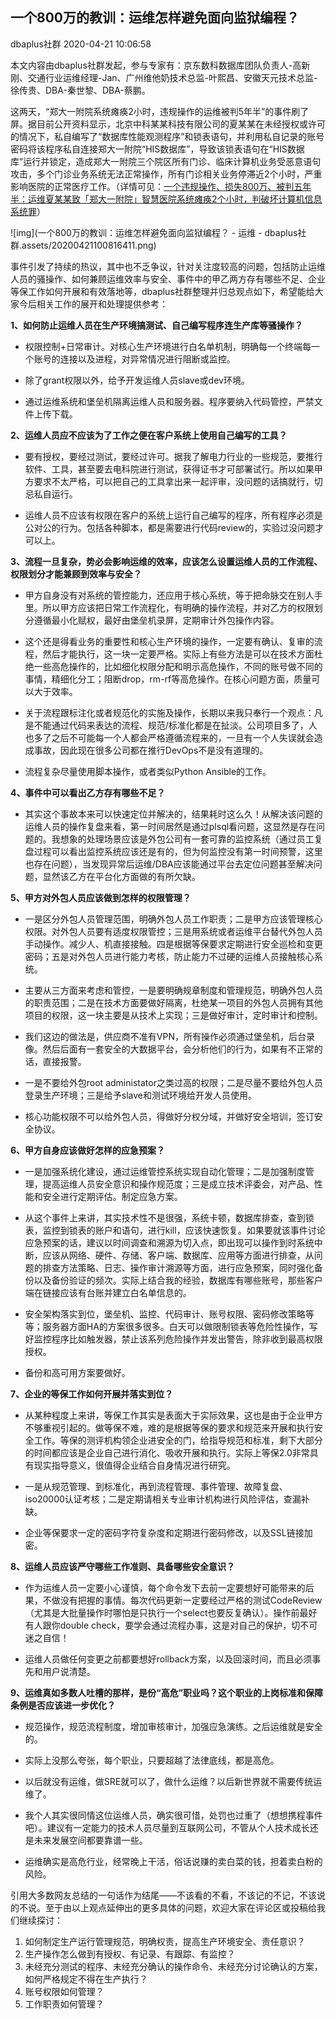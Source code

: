 ## 一个800万的教训：运维怎样避免面向监狱编程？

dbaplus社群 2020-04-21 10:06:58

本文内容由dbaplus社群发起，参与专家有：京东数科数据库团队负责人-高新刚、交通行业运维经理-Jan、广州维他奶技术总监-叶熙昌、安徽天元技术总监-徐传贵、DBA-秦世黎、DBA-蔡鹏。

 

这两天，“郑大一附院系统瘫痪2小时，违规操作的运维被判5年半”的事件刷了屏。据目前公开资料显示，北京中科某某科技有限公司的夏某某在未经授权或许可的情况下，私自编写了“数据库性能观测程序”和锁表语句，并利用私自记录的账号密码将该程序私自连接郑大一附院“HIS数据库”，导致该锁表语句在“HIS数据库”运行并锁定，造成郑大一附院三个院区所有门诊、临床计算机业务受恶意语句攻击，多个门诊业务系统无法正常操作，所有门诊相关业务停滞近2个小时，严重影响医院的正常医疗工作。（详情可见：[一个违规操作、损失800万、被判五年半：运维夏某某致「郑大一附院」智慧医院系统瘫痪2个小时，判破坏计算机信息系统罪](http://mp.weixin.qq.com/s?__biz=MzI4OTc4MzI5OA==&mid=2247521985&idx=1&sn=2720283074d8ecd92028225245e3b270&chksm=ec2b3dacdb5cb4ba0a8ebc52733038eb215232175106fd8adb1f93895ec76b92ec61da432bd8&scene=21#wechat_redirect)）

 

![img](一个800万的教训：运维怎样避免面向监狱编程？ - 运维 - dbaplus社群.assets/20200421100816411.png)

 

事件引发了持续的热议，其中也不乏争议，针对关注度较高的问题，包括防止运维人员的骚操作、如何兼顾运维效率与安全、事件中的甲乙两方存有哪些不足、企业等保工作如何开展和有效落地等，dbaplus社群整理并归总观点如下，希望能给大家今后相关工作的展开和处理提供参考：

 

**1、如何防止运维人员在生产环境搞测试、自己编写程序连生产库等骚操作？**

 

- 权限控制+日常审计。对核心生产环境进行白名单机制，明确每一个终端每一个账号的连接以及进程，对异常情况进行阻断或监控。

   

- 除了grant权限以外，给予开发运维人员slave或dev环境。

 

- 通过运维系统和堡垒机隔离运维人员和服务器。程序要纳入代码管控，严禁文件上传下载。

 

**2、运维人员应不应该为了工作之便在客户系统上使用自己编写的工具？**

 

- 要有授权，要经过测试，要经过许可。据我了解电力行业的一些规范，要推行软件、工具，甚至要去电科院进行测试，获得证书才可部署试行。所以如果甲方要求不太严格，可以把自己的工具拿出来一起评审，没问题的话搞就行，切忌私自运行。

   

- 运维人员不应该有权限在客户的系统上运行自己编写的程序，所有程序必须是公对公的行为。包括各种脚本，都是需要进行代码review的，实验过没问题才可以上。

 

**3、流程一旦复杂，势必会影响运维的效率，应该怎么设置运维人员的工作流程、权限划分才能兼顾到效率与安全？**

 

- 甲方自身没有对系统的管控能力，还应用于核心系统，等于把命脉交在别人手里。所以甲方应该把日常工作流程化，有明确的操作流程，并对乙方的权限划分遵循最小化赋权，最好由堡垒机录屏，定期审计外包操作内容。

 

- 这个还是得看业务的重要性和核心生产环境的操作，一定要有确认、复审的流程，然后才能执行，这一块一定要严格。实际上有些方法是可以在技术方面杜绝一些高危操作的，比如细化权限分配和明示高危操作，不同的账号做不同的事情，精细化分工；阻断drop，rm-rf等高危操作。在核心问题方面，质量可以大于效率。

   

- 关于流程跟标注化或者规范化的实施及操作，长期以来我只奉行一个观点：凡是不能通过代码来表达的流程、规范/标准化都是在扯淡。公司项目多了，人也多了之后不可能每一个人都会严格遵循流程来的，一旦有一个人失误就会造成事故，因此现在很多公司都在推行DevOps不是没有道理的。

   

- 流程复杂尽量使用脚本操作，或者类似Python Ansible的工作。

 

**4、事件中可以看出乙方存有哪些不足？**

 

- 其实这个事故本来可以快速定位并解决的，结果耗时这么久！从解决该问题的运维人员的操作复盘来看，第一时间居然是通过plsql看问题，这显然是存在问题的。我想象的处理场景应该是外包公司有一套可靠的监控系统（通过员工复盘过程可以看出监控系统应该还是有的，但为何监控没有第一时间预警，这里也存在问题），当发现异常后运维/DBA应该能通过平台去定位问题甚至解决问题，显然该乙方在平台化方面做的有所欠缺。

 

**5、甲方对外包人员应该做到怎样的权限管理？**

 

- 一是区分外包人员管理范围，明确外包人员工作职责；二是甲方应该管理核心权限。对外包人员要有适度权限管控；三是用系统或者运维平台替代外包人员手动操作。减少人、机直接接触。四是根据等保要求定期进行安全巡检和变更密码；五是对外包人员进行能力考核，防止能力不过硬的运维人员接触核心系统。

 

- 主要从三方面来考虑和管控，一是要明确规章制度和管理规范，明确外包人员的职责范围；二是在技术方面要做好隔离，杜绝某一项目的外包人员拥有其他项目的权限，这一块主要是从技术上实现；三是做好审计，定时审计和控制。

 

- 我们这边的做法是，供应商不准有VPN，所有操作必须通过堡垒机，后台录像。然后后面有一套安全的大数据平台，会分析他们的行为，如果有不正常的话，直接报警。

   

- 一是不要给外包root administator之类过高的权限；二是尽量不要给外包人员登录生产环境；三是给予slave和测试环境给开发人员使用。

   

- 核心功能权限不可以给外包人员，得做好分权分域，并做好安全培训，签订安全协议。

 

**6、甲方自身应该做好怎样的应急预案？**

 

- 一是加强系统化建设，通过运维管控系统实现自动化管理；二是加强制度管理，提高运维人员安全意识和操作规范度；三是成立技术评委会，对产品、性能和安全进行定期评估。制定应急方案。

 

- 从这个事件上来讲，其实技术性不是很强，系统卡顿，数据库排查，查到锁表，监控到锁表的账户和语句，进行kill，应该快速恢复。如果要就该事件讨论应急预案的话，建议以时间调查和溯源为切入点，即出现可以操作到时系统中断，应该从网络、硬件、存储、客户端、数据库、应用等方面进行排查，从问题的排查方法策略、日志、操作审计溯源等方面，进行应急预案，同时强化备份以及备份验证的频次。实际上结合我的经验，数据库有哪些账号，那些客户端在链接应该有台账并建立白名单信息的。

   

- 安全架构落实到位，堡垒机、监控、代码审计、账号权限、密码修改策略等等；服务器方面HA的方案很多很多。白天可以做限制锁表等危险性操作，写好监控程序比如触发器，禁止该系列危险操作并发出警告，除非收到最高权限授权。

   

- 备份和高可用方案要做好。

 

**7、企业的等保工作如何开展并落实到位？**

 

- 从某种程度上来讲，等保工作其实是表面大于实际效果，这也是由于企业甲方不够重视引起的。做等保不难，难的是根据等保的要求和规范来开展和执行安全工作。等保的测评机构领企业进安全的门，给指导规范和标准，剩下大部分的时间都应该是企业自己进行消化、吸收开展和执行。实际上等保2.0非常具有现实指导意义，很值得企业结合自身情况进行研究。

 

- 一是从规范管理、到标准化，再到流程管理、事件管理、故障复盘、iso20000认证考核；二是定期请相关专业审计机构进行风险评估，查漏补缺。

 

- 企业等保要求一定的密码字符复杂度和定期进行密码修改，以及SSL链接加密。

 

 

**8、运维人员应该严守哪些工作准则、具备哪些安全意识？**

 

- 作为运维人员一定要小心谨慎，每个命令发下去前一定要想好可能带来的后果，不做没有把握的事情。每次代码更新一定要经过严格的测试CodeReview（尤其是大批量操作时哪怕是只执行一个select也要反复确认）。操作前最好有人跟你double check，要学会通过流程办事，这是对自己的保护，切不可迷之自信！

   

- 运维人员做任何变更之前都要想好rollback方案，以及回滚时间，而且必须事先和用户说清楚。

 

**9、运维真如多数人吐槽的那样，是份“高危”职业吗？这个职业的上岗标准和保障条例是否应该进一步优化？**

 

- 规范操作，规范流程制度，增加审核审计，加强应急演练。之后运维就是安全的。

 

- 实际上没那么夸张，每个职业，只要超越了法律底线，都是高危。

   

- 以后就没有运维，做SRE就可以了，做什么运维？以后新世界就不需要传统运维了。

   

- 我个人其实很同情这位运维人员，确实很可惜，处罚也过重了（想想携程事件吧）。建议有一定能力的技术人员尽量到互联网公司，不管从个人技术成长还是未来发展空间都要靠谱一些。

   

- 运维确实是高危行业，经常晚上干活，俗话说赚的卖白菜的钱，担着卖白粉的风险。

 

 

引用大多数网友总结的一句话作为结尾——不该看的不看，不该记的不记，不该说的不说。至于由以上观点延伸出的更多具体的问题，欢迎大家在评论区或投稿给我们继续探讨：

 

1. 如何制定生产运行管理规范，明确权责，提高生产环境安全、责任意识？
2. 生产操作怎么做到有授权、有记录、有跟踪、有监控？
3. 未经充分测试的程序、未经充分确认的操作命令、未经充分讨论确认的方案，如何严格规定不得在生产执行？
4. 账号权限如何管理？
5. 工作职责如何管理？